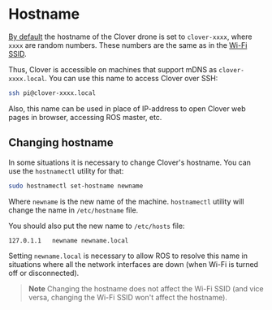 # Hostname

[By default](image.md) the hostname of the Clover drone is set to `clover-xxxx`, where `xxxx` are random numbers. These numbers are the same as in the [Wi-Fi SSID](wifi.md).

Thus, Clover is accessible on machines that support mDNS as `clover-xxxx.local`. You can use this name to access Clover over SSH:

```bash
ssh pi@clover-xxxx.local
```

Also, this name can be used in place of IP-address to open Clover web pages in browser, accessing ROS master, etc.

## Changing hostname

In some situations it is necessary to change Clover's hostname. You can use the `hostnamectl` utility for that:

```bash
sudo hostnamectl set-hostname newname
```

Where `newname` is the new name of the machine. `hostnamectl` utility will change the name in `/etc/hostname` file.

You should also put the new name to `/etc/hosts` file:

```txt
127.0.1.1	newname newname.local
```

Setting `newname.local` is necessary to allow ROS to resolve this name in situations where all the network interfaces are down (when Wi-Fi is turned off or disconnected).

> **Note** Changing the hostname does not affect the Wi-Fi SSID (and vice versa, changing the Wi-Fi SSID won't affect the hostname).
